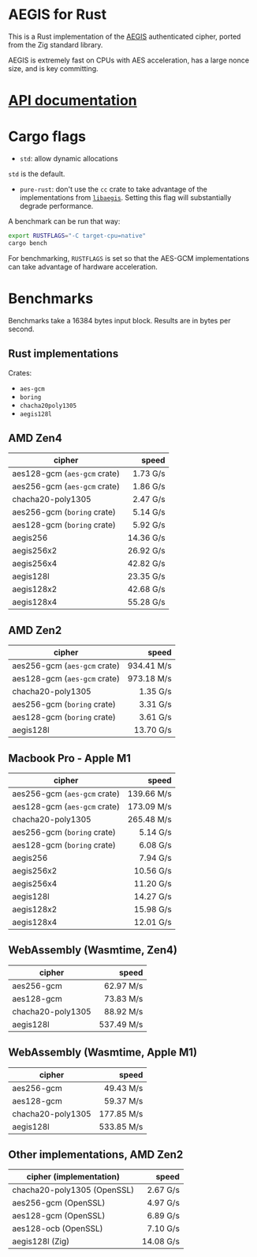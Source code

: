 # AEGIS for Rust

This is a Rust implementation of the
[AEGIS](https://datatracker.ietf.org/doc/draft-irtf-cfrg-aegis-aead/)
authenticated cipher, ported from the Zig standard library.

AEGIS is extremely fast on CPUs with AES acceleration, has a large nonce size,
and is key committing.

# [API documentation](https://docs.rs/aegis)

# Cargo flags

- `std`: allow dynamic allocations

`std` is the default.

- `pure-rust`: don't use the `cc` crate to take advantage of the implementations from [`libaegis`](https://github.com/jedisct1/libaegis). Setting this flag will substantially degrade performance.

A benchmark can be run that way:

```sh
export RUSTFLAGS="-C target-cpu=native"
cargo bench
```

For benchmarking, `RUSTFLAGS` is set so that the AES-GCM implementations can take advantage of hardware acceleration.

# Benchmarks

Benchmarks take a 16384 bytes input block. Results are in bytes per second.

## Rust implementations

Crates:

- `aes-gcm`
- `boring`
- `chacha20poly1305`
- `aegis128l`

## AMD Zen4

| cipher                       |     speed |
| ---------------------------- | --------: |
| aes128-gcm (`aes-gcm` crate) |  1.73 G/s |
| aes256-gcm (`aes-gcm` crate) |  1.86 G/s |
| chacha20-poly1305            |  2.47 G/s |
| aes256-gcm (`boring` crate)  |  5.14 G/s |
| aes128-gcm (`boring` crate)  |  5.92 G/s |
| aegis256                     | 14.36 G/s |
| aegis256x2                   | 26.92 G/s |
| aegis256x4                   | 42.82 G/s |
| aegis128l                    | 23.35 G/s |
| aegis128x2                   | 42.68 G/s |
| aegis128x4                   | 55.28 G/s |

## AMD Zen2

| cipher                       |      speed |
| ---------------------------- | ---------: |
| aes256-gcm (`aes-gcm` crate) | 934.41 M/s |
| aes128-gcm (`aes-gcm` crate) | 973.18 M/s |
| chacha20-poly1305            |   1.35 G/s |
| aes256-gcm (`boring` crate)  |   3.31 G/s |
| aes128-gcm (`boring` crate)  |   3.61 G/s |
| aegis128l                    |  13.70 G/s |

## Macbook Pro - Apple M1

| cipher                       |      speed |
| ---------------------------- | ---------: |
| aes256-gcm (`aes-gcm` crate) | 139.66 M/s |
| aes128-gcm (`aes-gcm` crate) | 173.09 M/s |
| chacha20-poly1305            | 265.48 M/s |
| aes256-gcm (`boring` crate)  |   5.14 G/s |
| aes128-gcm (`boring` crate)  |   6.08 G/s |
| aegis256                     |   7.94 G/s |
| aegis256x2                   |  10.56 G/s |
| aegis256x4                   |  11.20 G/s |
| aegis128l                    |  14.27 G/s |
| aegis128x2                   |  15.98 G/s |
| aegis128x4                   |  12.01 G/s |

## WebAssembly (Wasmtime, Zen4)

| cipher            |      speed |
| ----------------- | ---------: |
| aes256-gcm        |  62.97 M/s |
| aes128-gcm        |  73.83 M/s |
| chacha20-poly1305 |  88.92 M/s |
| aegis128l         | 537.49 M/s |

## WebAssembly (Wasmtime, Apple M1)

| cipher            |      speed |
| ----------------- | ---------: |
| aes256-gcm        |  49.43 M/s |
| aes128-gcm        |  59.37 M/s |
| chacha20-poly1305 | 177.85 M/s |
| aegis128l         | 533.85 M/s |

## Other implementations, AMD Zen2

| cipher (implementation)     |     speed |
| --------------------------- | --------: |
| chacha20-poly1305 (OpenSSL) |  2.67 G/s |
| aes256-gcm (OpenSSL)        |  4.97 G/s |
| aes128-gcm (OpenSSL)        |  6.89 G/s |
| aes128-ocb (OpenSSL)        |  7.10 G/s |
| aegis128l (Zig)             | 14.08 G/s |

